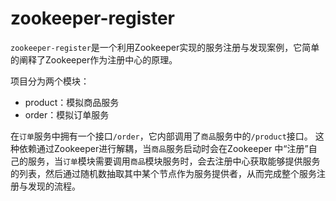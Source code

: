 # zookeeper-register
`zookeeper-register`是一个利用Zookeeper实现的服务注册与发现案例，它简单的阐释了Zookeeper作为注册中心的原理。

项目分为两个模块：

- product：模拟商品服务
- order：模拟订单服务

在`订单`服务中拥有一个接口`/order`，它内部调用了`商品`服务中的`/product`接口。
这种依赖通过Zookeeper进行解耦，当`商品`服务启动时会在Zookeeper
中“注册”自己的服务，当`订单`模块需要调用`商品`模块服务时，会去注册中心获取能够提供服务的列表，然后通过随机数抽取其中某个节点作为服务提供者，从而完成整个服务注册与发现的流程。